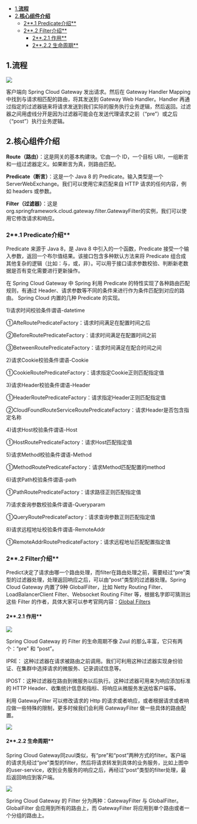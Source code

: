 <!-- START doctoc generated TOC please keep comment here to allow auto update -->
<!-- DON'T EDIT THIS SECTION, INSTEAD RE-RUN doctoc TO UPDATE -->

- [1.**流程**](#1%E6%B5%81%E7%A8%8B)
- [2.**核心组件介绍**](#2%E6%A0%B8%E5%BF%83%E7%BB%84%E4%BB%B6%E4%BB%8B%E7%BB%8D)
  - [2**.1 Predicate介绍**](#21-predicate%E4%BB%8B%E7%BB%8D)
  - [2**.2 Filter介绍**](#22-filter%E4%BB%8B%E7%BB%8D)
    - [2**.2.1 作用**](#221-%E4%BD%9C%E7%94%A8)
    - [2**.2.2 生命周期**](#222-%E7%94%9F%E5%91%BD%E5%91%A8%E6%9C%9F)

<!-- END doctoc generated TOC please keep comment here to allow auto update -->

## 

## 1.**流程**

![](/assets/图片1.png)

客户端向  Spring Cloud Gateway 发出请求。然后在 Gateway Handler Mapping 中找到与请求相匹配的路由，将其发送到 Gateway Web Handler。Handler 再通过指定的过滤器链来将请求发送到我们实际的服务执行业务逻辑，然后返回。过滤器之间用虚线分开是因为过滤器可能会在发送代理请求之前（“pre”）或之后（“post”）执行业务逻辑。

## 2.**核心组件介绍**

**Route（路由）**：这是网关的基本构建块。它由一个 ID，一个目标 URI，一组断言和一组过滤器定义。如果断言为真，则路由匹配。

**Predicate（断言）**：这是一个 Java 8 的 Predicate。输入类型是一个 ServerWebExchange。我们可以使用它来匹配来自 HTTP 请求的任何内容，例如 headers 或参数。

**Filter（过滤器）**：这是org.springframework.cloud.gateway.filter.GatewayFilter的实例，我们可以使用它修改请求和响应。

### 2**.1 Predicate介绍**

Predicate 来源于 Java 8，是 Java 8 中引入的一个函数，Predicate 接受一个输入参数，返回一个布尔值结果。该接口包含多种默认方法来将 Predicate 组合成其他复杂的逻辑（比如：与，或，非）。可以用于接口请求参数校验、判断新老数据是否有变化需要进行更新操作。

在 Spring Cloud Gateway 中 Spring 利用 Predicate 的特性实现了各种路由匹配规则，有通过 Header、请求参数等不同的条件来进行作为条件匹配到对应的路由。 Spring Cloud 内置的几种 Predicate 的实现。

1\)请求时间校验条件谓语-datetime

①AfteRoutePredicateFactory：请求时间满足在配置时间之后

②BeforeRoutePredicateFactory：请求时间满足在配置时间之前

③BetweenRoutePredicateFactory：请求时间满足在配合时间之间

2\)请求Cookie校验条件谓语-Cookie

①CookieRoutePredicateFactory：请求指定Cookie正则匹配指定值

3\)请求Header校验条件谓语-Header

①HeaderRoutePredicateFactory：请求指定Header正则匹配指定值

②CloudFoundRouteServiceRoutePredicateFactory：请求Header是否包含指定名称

4\)请求Host校验条件谓语-Host

①HostRoutePredicateFactory：请求Host匹配指定值

5\)请求Method校验条件谓语-Method

①MethodRoutePredicateFactory：请求Method匹配配置的method

6\)请求Path校验条件谓语-path

①PathRoutePredicateFactory：请求路径正则匹配指定值

7\)请求查询参数校验条件谓语-Queryparam

①QueryRoutePredicateFactory：请求查询参数正则匹配指定值

8\)请求远程地址校验条件谓语-RemoteAddr

①RemoteAddrRoutePredicateFactory：请求远程地址匹配配置指定值

### 2**.2 Filter介绍**

Predict决定了请求由哪一个路由处理，而filter在路由处理之前，需要经过“pre”类型的过滤器处理，处理返回响应之后，可以由“post”类型的过滤器处理。Spring Cloud Gateway 内置了9种 GlobalFilter，比如 Netty Routing Filter、LoadBalancerClient Filter、Websocket Routing Filter 等，根据名字即可猜测出这些 Filter 的作者，具体大家可以参考官网内容：[Global Filters](#_global_filters)

#### 2**.2.1 作用**

![](/assets/图片2.png)

Spring Cloud Gateway 的 Filter 的生命周期不像 Zuul 的那么丰富，它只有两个：“pre” 和 “post”。

lPRE： 这种过滤器在请求被路由之前调用。我们可利用这种过滤器实现身份验证、在集群中选择请求的微服务、记录调试信息等。

lPOST：这种过滤器在路由到微服务以后执行。这种过滤器可用来为响应添加标准的 HTTP Header、收集统计信息和指标、将响应从微服务发送给客户端等。

利用 GatewayFilter 可以修改请求的 Http 的请求或者响应，或者根据请求或者响应做一些特殊的限制，更多时候我们会利用 GatewayFilter 做一些具体的路由配置。

![](/assets/图片3.png)

#### 2**.2.2 生命周期**

Spring Cloud Gateway同zuul类似，有“pre”和“post”两种方式的filter。客户端的请求先经过“pre”类型的filter，然后将请求转发到具体的业务服务，比如上图中的user-service，收到业务服务的响应之后，再经过“post”类型的filter处理，最后返回响应到客户端。

![](/assets/图片4.png)

Spring Cloud Gateway 的 Filter 分为两种：GatewayFilter 与 GlobalFilter。GlobalFilter 会应用到所有的路由上，而 GatewayFilter 将应用到单个路由或者一个分组的路由上。

